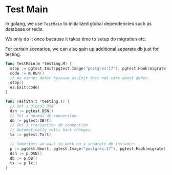 # Test Main

In golang, we use `TestMain` to initialized global dependencies such as database or redis.


We only do it once because it takes time to setup db migration etc.

For certain scenarios, we can also spin up additional separate db just for testing.


```go
func TestMain(m *testing.M) {
  stop := pgtest.Init(pgtest.Image("postgres:17"), pgtest.Hook(migrate))
  code := m.Run()
  // We cannot defer because os.Exit does not care about defer.
  stop()
  os.Exit(code)
}

func TestSth(t *testing.T) {
  // Get a global DSN
  dsn := pgtest.DSN()
  // Get a normal db connection.
  db := pgtest.DB(t)
  // Get a transaction db connection
  // Automatically rolls back changes.
  tx := pgtest.Tx(t)

  // Sometimes we want to work on a separate db instance.
  p := pgtest.New(t, pgtest.Image("postgres:17"), pgtest.Hook(migrate))
  dsn := p.DSN()
  db := p.DB()
  tx := p Tx()
}
```
